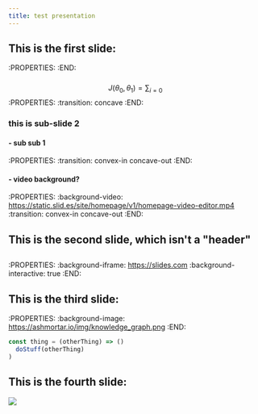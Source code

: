 ```yaml
---
title: test presentation
---
```


## This is the first slide:
:PROPERTIES:
:END:
###
$$ J(\theta_0,\theta_1) = \sum_{i=0} $$
:PROPERTIES:
:transition: concave
:END:
### this is sub-slide 2
#### - sub sub 1
:PROPERTIES:
:transition: convex-in concave-out
:END:
#### - video background?
:PROPERTIES:
:background-video: https://static.slid.es/site/homepage/v1/homepage-video-editor.mp4
:transition: convex-in concave-out
:END:
## This is the second slide, which isn't a "header"
##
:PROPERTIES:
:background-iframe: https://slides.com
:background-interactive: true 
:END:
## This is the third slide:
:PROPERTIES:
:background-image: https://ashmortar.io/img/knowledge_graph.png
:END:

```javascript
const thing = (otherThing) => ()
  doStuff(otherThing)
)
```
## This is the fourth slide:
<img src="https://ashmortar.io/img/knowledge_graph.png" />
